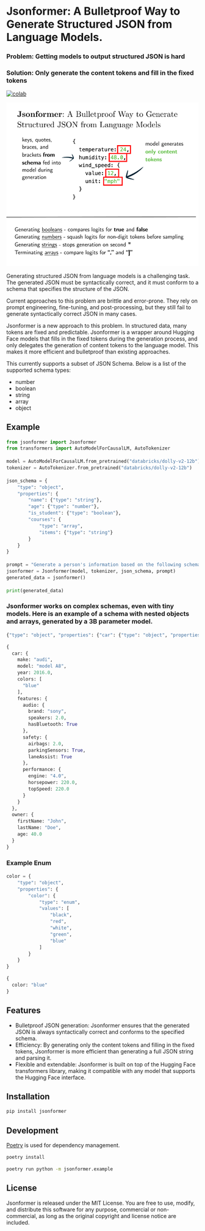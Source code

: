 # Jsonformer: A Bulletproof Way to Generate Structured JSON from Language Models.

### Problem: Getting models to output structured JSON is hard

### Solution: Only generate the content tokens and fill in the fixed tokens

[![colab](https://colab.research.google.com/assets/colab-badge.svg)](https://colab.research.google.com/github/1rgs/jsonformer/blob/main/Jsonformer_example.ipynb)

![cover](img/cover4.png)

Generating structured JSON from language models is a challenging task. The
generated JSON must be syntactically correct, and it must conform to a schema
that specifies the structure of the JSON.

Current approaches to this problem are brittle and error-prone. They rely on prompt engineering, fine-tuning, and post-processing, but they still fail to generate syntactically correct JSON in many cases.

Jsonformer is a new approach to this problem. In structured data, many tokens are fixed and predictable. Jsonformer is a wrapper around Hugging Face models that fills in the fixed tokens during the generation process, and only delegates the generation of content tokens to the language model. This makes it more efficient and bulletproof than existing approaches.

This currently supports a subset of JSON Schema. Below is a list of the supported schema types:

- number
- boolean
- string
- array
- object

## Example

```python
from jsonformer import Jsonformer
from transformers import AutoModelForCausalLM, AutoTokenizer

model = AutoModelForCausalLM.from_pretrained("databricks/dolly-v2-12b")
tokenizer = AutoTokenizer.from_pretrained("databricks/dolly-v2-12b")

json_schema = {
    "type": "object",
    "properties": {
        "name": {"type": "string"},
        "age": {"type": "number"},
        "is_student": {"type": "boolean"},
        "courses": {
            "type": "array",
            "items": {"type": "string"}
        }
    }
}

prompt = "Generate a person's information based on the following schema:"
jsonformer = Jsonformer(model, tokenizer, json_schema, prompt)
generated_data = jsonformer()

print(generated_data)
```

### Jsonformer works on complex schemas, even with tiny models. Here is an example of a schema with nested objects and arrays, generated by a 3B parameter model.

```python
{"type": "object", "properties": {"car": {"type": "object", "properties": {"make": {"type": "string"}, "model": {"type": "string"}, "year": {"type": "number"}, "colors": {"type": "array", "items": {"type": "string"}}, "features": {"type": "object", "properties": {"audio": {"type": "object", "properties": {"brand": {"type": "string"}, "speakers": {"type": "number"}, "hasBluetooth": {"type": "boolean"}}}, "safety": {"type": "object", "properties": {"airbags": {"type": "number"}, "parkingSensors": {"type": "boolean"}, "laneAssist": {"type": "boolean"}}}, "performance": {"type": "object", "properties": {"engine": {"type": "string"}, "horsepower": {"type": "number"}, "topSpeed": {"type": "number"}}}}}}}, "owner": {"type": "object", "properties": {"firstName": {"type": "string"}, "lastName": {"type": "string"}, "age": {"type": "number"}}}}}
```

```python
{
  car: {
    make: "audi",
    model: "model A8",
    year: 2016.0,
    colors: [
      "blue"
    ],
    features: {
      audio: {
        brand: "sony",
        speakers: 2.0,
        hasBluetooth: True
      },
      safety: {
        airbags: 2.0,
        parkingSensors: True,
        laneAssist: True
      },
      performance: {
        engine: "4.0",
        horsepower: 220.0,
        topSpeed: 220.0
      }
    }
  },
  owner: {
    firstName: "John",
    lastName: "Doe",
    age: 40.0
  }
}
```

### Example Enum
```python
color = {
    "type": "object",
    "properties": {
        "color": {
            "type": "enum",
            "values": [
                "black",
                "red",
                "white",
                "green",
                "blue"
            ]
        }
    }
}
```

```python
{
  color: "blue"
}
```

## Features

- Bulletproof JSON generation: Jsonformer ensures that the generated JSON is always syntactically correct and conforms to the specified schema.
- Efficiency: By generating only the content tokens and filling in the fixed tokens, Jsonformer is more efficient than generating a full JSON string and parsing it.
- Flexible and extendable: Jsonformer is built on top of the Hugging Face transformers library, making it compatible with any model that supports the Hugging Face interface.

## Installation

```bash
pip install jsonformer
```

## Development

[Poetry](https://python-poetry.org/docs/#installation) is used for dependency management.

```bash
poetry install
```

```bash
poetry run python -m jsonformer.example
```

## License

Jsonformer is released under the MIT License. You are free to use, modify, and distribute this software for any purpose, commercial or non-commercial, as long as the original copyright and license notice are included.
